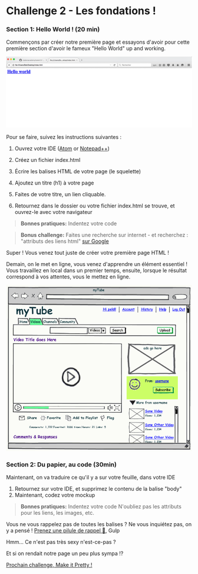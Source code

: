 Challenge 2 - Les fondations !
================

### Section 1: Hello World ! (20 min)
Commençons par créer notre première page et essayons d'avoir pour cette première section d'avoir le fameux "Hello World" up and working.

![hello world image](https://raw.githubusercontent.com/makersacademy/taster2.0/master/assets/images/HTML%20Challenge/Hello%20world.png)

Pour se faire, suivez les instructions suivantes :

1. Ouvrez votre IDE ([Atom](https://atom.io/ "Atom.io") or [Notepad++](https://notepad-plus-plus.org/download/v6.9.1.html "Notepad++"))

2. Créez un fichier index.html

3. Écrire les balises HTML de votre page (le squelette)

4. Ajoutez un titre (h1) à votre page

5. Faites de votre titre, un lien cliquable.

6. Retournez dans le dossier ou votre fichier index.html se trouve, et ouvrez-le avec votre navigateur

> **Bonnes pratiques:**
Indentez votre code

> **Bonus challenge:**
Faites une recherche sur internet - et recherchez : "attributs des liens html" [sur Google](https://google.fr/ "Google")

Super ! Vous venez tout juste de créer votre première page HTML !

Demain, on le met en ligne, vous venez d'apprendre un élément essentiel ! Vous travaillez en local dans un premier temps, ensuite, lorsque le résultat correspond à vos attentes, vous le mettez en ligne.                                         

![hello world image](https://raw.githubusercontent.com/makersacademy/taster2.0/master/assets/images/HTML%20Challenge/mockup%20example.gif)

### Section 2: Du papier, au code (30min)

Maintenant, on va traduire ce qu'il y a sur votre feuille, dans votre IDE

1. Retournez sur votre IDE, et supprimez le contenu de la balise "body"
2. Maintenant, codez votre mockup

> **Bonnes pratiques:**
Indentez votre code
N'oubliez pas les attributs pour les liens, les images, etc.


Vous ne vous rappelez pas de toutes les balises ? Ne vous inquiétez pas, on y a pensé ! [Prenez une pilule de rappel :pill:](https://github.com/makersacademy/taster2.0/blob/master/assets/pills/html.md "Taster v2"), Gulp

Hmm... Ce n'est pas très sexy n'est-ce-pas ?

Et si on rendait notre page un peu plus sympa !?


[Prochain challenge, Make it Pretty !](https://github.com/makersacademy/taster2.0/blob/master/challenge_2.md "Challenge 2")
